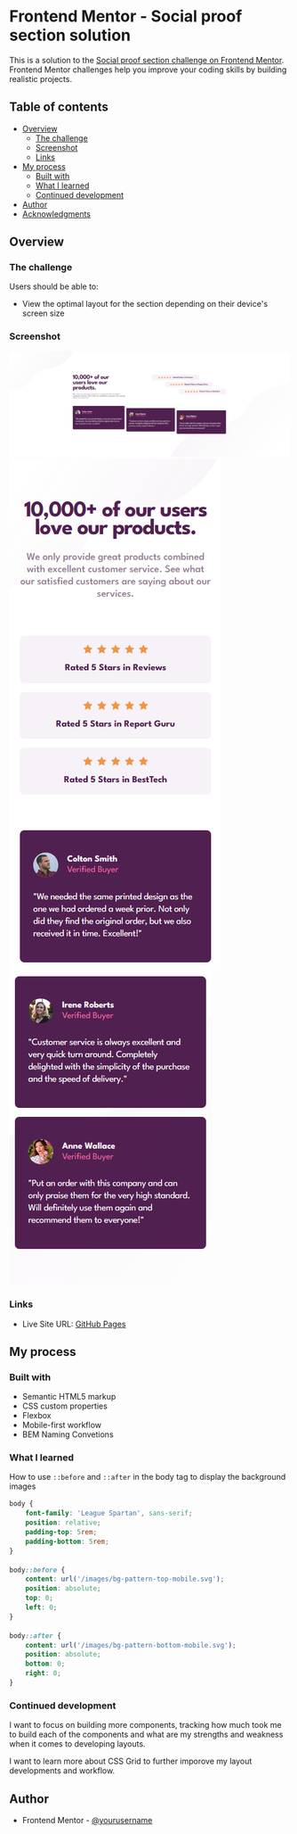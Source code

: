 # Frontend Mentor - Social proof section solution

This is a solution to the [Social proof section challenge on Frontend Mentor](https://www.frontendmentor.io/challenges/social-proof-section-6e0qTv_bA). Frontend Mentor challenges help you improve your coding skills by building realistic projects. 

## Table of contents

- [Overview](#overview)
  - [The challenge](#the-challenge)
  - [Screenshot](#screenshot)
  - [Links](#links)
- [My process](#my-process)
  - [Built with](#built-with)
  - [What I learned](#what-i-learned)
  - [Continued development](#continued-development)
- [Author](#author)
- [Acknowledgments](#acknowledgments)

## Overview

### The challenge

Users should be able to:

- View the optimal layout for the section depending on their device's screen size

### Screenshot

![](/screenshots/social-proof-section.png) <br>
![](/screenshots/mobile-social-proof-section-p1.png) <br>
![](/screenshots/mobile-social-proof-section-p2.png)

### Links
- Live Site URL: [GitHub Pages](https://your-live-site-url.com)

## My process

### Built with

- Semantic HTML5 markup
- CSS custom properties
- Flexbox
- Mobile-first workflow
- BEM Naming Convetions

### What I learned

How to use `::before` and `::after` in the body tag to display the background images

```css
body {
    font-family: 'League Spartan', sans-serif;
    position: relative;
    padding-top: 5rem;
    padding-bottom: 5rem;
}

body::before {
    content: url('/images/bg-pattern-top-mobile.svg');
    position: absolute;
    top: 0;
    left: 0;
}

body::after {
    content: url('/images/bg-pattern-bottom-mobile.svg');
    position: absolute;
    bottom: 0;
    right: 0;
}
```
### Continued development
I want to focus on building more components, tracking how much took me to build
each of the components and what are my strengths and weakness when it comes to
developing layouts.

I want to learn more about CSS Grid to further imporove my layout developments and
workflow.

## Author

- Frontend Mentor - [@yourusername](https://www.frontendmentor.io/profile/wellington-damasio)
